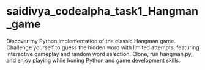 # saidivya_codealpha_task1_Hangman_game
Discover my Python implementation of the classic Hangman game. Challenge yourself to guess the hidden word with limited attempts, featuring interactive gameplay and random word selection. Clone, run hangman.py, and enjoy playing while honing Python and game development skills.
